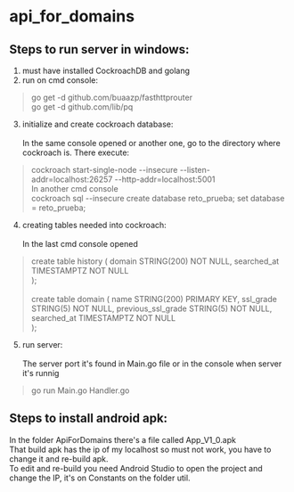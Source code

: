 # api_for_domains

## Steps to run server in windows:

1. must have installed CockroachDB and golang
2. run on cmd console:
  
 > go get -d github.com/buaazp/fasthttprouter <br>
 > go get -d github.com/lib/pq
 
3. initialize and create cockroach database:
  <br><br>In the same console opened or another one, go to the directory where cockroach is. There execute:<br>
 > cockroach start-single-node --insecure --listen-addr=localhost:26257 --http-addr=localhost:5001 <br>In another cmd console<br>
 > cockroach sql --insecure
 > create database reto_prueba;
 > set database = reto_prueba;

4. creating tables needed into cockroach:
  <br><br>In the last cmd console opened<br>
 > create table history (
			domain STRING(200) NOT NULL,
			searched_at TIMESTAMPTZ NOT NULL	
); <br><br>
 > create table domain (
			name STRING(200) PRIMARY KEY,
			ssl_grade STRING(5) NOT NULL,
			previous_ssl_grade STRING(5) NOT NULL,
			searched_at TIMESTAMPTZ NOT NULL	
);<br>

5. run server:
<br><br>The server port it's found in Main.go file or in the console when server it's runnig<br>

 > go run Main.go Handler.go

## Steps to install android apk:

In the folder ApiForDomains there's a file called App_V1_0.apk<br>That build apk has the ip of my localhost so must not work, you have to change it and re-build apk.
<br>To edit and re-build you need Android Studio to open the project and change the IP, it's on Constants on the folder util.<br>